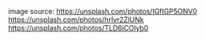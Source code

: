 image source:
https://unsplash.com/photos/IGfIGP5ONV0
https://unsplash.com/photos/hrlvr2ZlUNk
https://unsplash.com/photos/TLD6iCOlyb0
